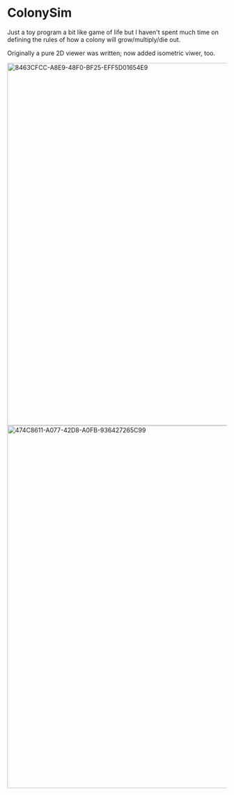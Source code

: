 # ColonySim

Just a toy program a bit like game of life but I haven't spent much time on defining the rules of how a colony will grow/multiply/die out.  

Originally a pure 2D viewer was written; now added isometric viwer, too.  

<img width="832" alt="8463CFCC-A8E9-48F0-BF25-EFF5D01654E9" src="https://user-images.githubusercontent.com/22352701/172729991-b0ac45b7-fb30-4782-90ad-1b814b8194c6.png">

<img width="832" alt="474C8611-A077-42D8-A0FB-936427265C99" src="https://user-images.githubusercontent.com/22352701/172729999-45e9666f-373a-4cfb-a8b9-876bca5d5697.png">
